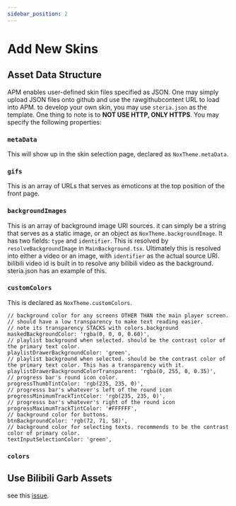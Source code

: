 ```yaml
---
sidebar_position: 2
---
```


# Add New Skins

## Asset Data Structure

APM enables user-defined skin files specified as JSON. One may simply upload JSON files onto github and use the rawgithubcontent URL to load into APM. to develop your own skin, you may use `steria.json` as the template. One thing to note is to **NOT USE HTTP, ONLY HTTPS**. You may specify the following properties:

### `metaData`

This will show up in the skin selection page, declared as `NoxTheme.metaData`.

### `gifs`

This is an array of URLs that serves as emoticons at the top position of the front page.

### `backgroundImages`

This is an array of background image URI sources. it can simply be a string that serves as a static image, or an object as `NoxTheme.backgroundImage`. It has two fields: `type` and `identifier`. This is resolved by `resolveBackgroundImage` in `MainBackground.tsx`. Ultimately this is resolved into either a video or an image, with `identifier` as the actual source URI. bilibili video id is built in to resolve any bilibili video as the background. steria.json has an example of this.

### `customColors`

This is declared as `NoxTheme.customColors`.

```
// background color for any screens OTHER THAN the main player screen.
// should have a low transparency to make text reading easier.
// note its transparency STACKS with colors.background
maskedBackgroundColor: 'rgba(0, 0, 0, 0.60)',
// playlist background when selected. should be the contrast color of the primary text color.
playlistDrawerBackgroundColor: 'green',
// playlist background when selected. should be the contrast color of the primary text color. This has a transparency with it.
playlistDrawerBackgroundColorTransparent: 'rgba(0, 255, 0, 0.35)',
// progress bar's round icon color.
progressThumbTintColor: 'rgb(235, 235, 0)',
// progresss bar's whatever's left of the round icon
progressMinimumTrackTintColor: 'rgb(235, 235, 0)',
// progresss bar's whatever's right of the round icon
progressMaximumTrackTintColor: '#FFFFFF',
// background color for buttons.
btnBackgroundColor: 'rgb(72, 71, 58)',
// background color for selecting texts. recommends to be the contrast color of primary color.
textInputSelectionColor: 'green',
```

### `colors`

## Use Bilibili Garb Assets

see this [issue](https://github.com/lovegaoshi/azusa-player-mobile/issues/60).
